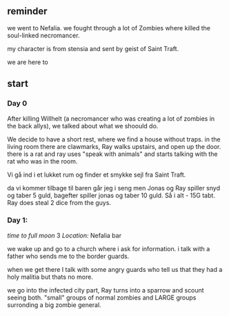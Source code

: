 ## reminder
we went to Nefalia.
we fought through a lot of  Zombies where killed the soul-linked necromancer.


my character is from stensia and sent by geist of Saint Traft.


we are here to

## start

### Day 0

After killing Willhelt (a necromancer who was creating a lot of zombies in the back allys), we talked about what we shoould do.

We decide to have a short rest, where we find a house without traps.
in the living room there are clawmarks,
Ray walks upstairs, and open up the door.
there is a rat and ray uses "speak with animals" and starts talking with the rat who was in the room.


Vi gå ind i et lukket rum og finder et smykke sejl fra Saint Traft.

da vi kommer tilbage til baren går jeg i seng men Jonas og Ray spiller snyd og taber 5 guld, bagefter spiller jonas og taber 10 guld. Så i alt - 15G tabt.
Ray does steal 2 dice from the guys.


### Day 1:
*time to full moon* 3
*Location:* Nefalia bar 

we wake up and go to a church where i ask for information.
i talk with a father who sends me to the border guards.

when we get there I talk with some angry guards who tell us that they had a holy malitia but thats no more.


we go into the infected city part, Ray turns into a sparrow and scount seeing both.
	"small" groups of normal zombies
	and LARGE groups surronding a big zombie general.
